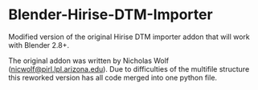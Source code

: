 # Blender-Hirise-DTM-Importer

Modified version of the original Hirise DTM importer addon that will work with Blender 2.8+.

The original addon was written by Nicholas Wolf (nicwolf@pirl.lpl.arizona.edu). Due to difficulties of the multifile structure this reworked version has all code merged into one python file.
